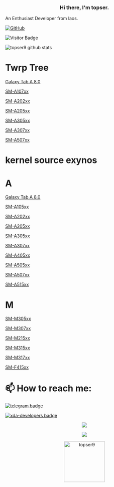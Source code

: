 <h3 align="center"> Hi there, I'm topser. </h3>

An Enthusiast Developer from laos.<br>

[![GitHub](https://img.shields.io/badge/dynamic/json?logo=github&label=GitHub+Followers&labelColor=282c34&color=181717&query=%24.data.totalSubs&url=https%3A%2F%2Fapi.spencerwoo.com%2Fsubstats%2F%3Fsource%3Dgithub%26queryKey%3Dtechyminati&longCache=true)](https://github.com/topser9)

![Visitor Badge](https://visitor-badge.laobi.icu/badge?page_id=topser9.topser9)
 
![topser9 github stats](https://github-stats-alpha.vercel.app/api/?username=topser9&cc=FFC107&ic=000000&bc=000000tc=FFFFFF)

# Twrp Tree

[Galaxy Tab A 8.0](https://github.com/topser9/twrp_device_samsung_p205)

[SM-A107xx](https://github.com/topser9/twrp_device_samsung_a10s)

[SM-A202xx](https://github.com/topser9/twrp_device_samsung_a20e)

[SM-A205xx](https://github.com/topser9/twrp_device_samsung_a20)
 
[SM-A305xx](https://github.com/topser9/twrp_device_samsung_a30)

[SM-A307xx](https://github.com/topser9/twrp_device_samsung_a30s)

[SM-A507xx](https://github.com/topser9/twrp_device_samsung_a50s)

# kernel source exynos

# A
[Galaxy Tab A 8.0](https://github.com/topser9/kernel_samsung_universal7885)

[SM-A105xx](https://github.com/topser9/kernel_samsung_universal7885)

[SM-A202xx](https://github.com/topser9/kernel_samsung_universal7885)

[SM-A205xx](https://github.com/topser9/kernel_samsung_universal7885)

[SM-A305xx](https://github.com/topser9/kernel_samsung_universal7885)

[SM-A307xx](https://github.com/topser9/kernel_samsung_universal7885)

[SM-A405xx](https://github.com/topser9/kernel_samsung_universal7885)

[SM-A505xx](https://github.com/topser9/kernel_samsung_universal9610)

[SM-A507xx](https://github.com/topser9/kernel_samsung_universal9610)

[SM-A515xx](https://github.com/topser9/kernel_samsung_universal9611)

# M
[SM-M305xx](https://github.com/topser9/kernel_samsung_universal7885)

[SM-M307xx](https://github.com/topser9/kernel_samsung_universal9610)

[SM-M215xx](https://github.com/topser9/kernel_samsung_universal9611)

[SM-M315xx](https://github.com/topser9/kernel_samsung_universal9611)

[SM-M317xx](https://github.com/topser9/kernel_samsung_universal9611)

[SM-F415xx](https://github.com/topser9/kernel_samsung_universal9611)

# 📫 How to reach me:

[![telegram badge](https://img.shields.io/badge/topser99-30302f?style=flat&logo=telegram)](https://telegram.me/topser99)

[![xda-developers badge](https://img.shields.io/badge/topser99-30302f?style=flat&logo=xda-developers)](https://forum.xda-developers.com/m/topser99.10654363)

<p align="center"><a href="https://github.com/topser9"><img src="https://github-readme-stats.vercel.app/api?username=topser9&show_icons=true&theme=dark"></a></p>

<p align="center"><a href="https://github.com/topser9"><img src="https://github-readme-stats.vercel.app/api/top-langs/?username=topser9&theme=dark&layout=compact"></a></p>

<p align="center"><img width="130" src="https://komarev.com/ghpvc/?username=topser9&style=dark" alt="topser9"></p>
